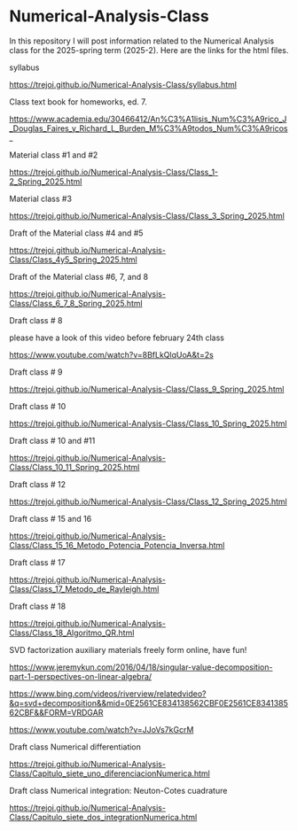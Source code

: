 # Numerical-Analysis-Class
In this repository I will post information related to the Numerical Analysis class for the 2025-spring term (2025-2).
Here are the links for the html files.

syllabus

https://trejoi.github.io/Numerical-Analysis-Class/syllabus.html

Class text book for homeworks, ed. 7.

https://www.academia.edu/30466412/An%C3%A1lisis_Num%C3%A9rico_J_Douglas_Faires_y_Richard_L_Burden_M%C3%A9todos_Num%C3%A9ricos_

Material class #1 and #2

https://trejoi.github.io/Numerical-Analysis-Class/Class_1-2_Spring_2025.html

Material class #3

https://trejoi.github.io/Numerical-Analysis-Class/Class_3_Spring_2025.html

Draft of the Material class #4 and #5

https://trejoi.github.io/Numerical-Analysis-Class/Class_4y5_Spring_2025.html

Draft of the Material class #6, 7, and 8

https://trejoi.github.io/Numerical-Analysis-Class/Class_6_7_8_Spring_2025.html

Draft class # 8

please have a look of this video before february 24th class

https://www.youtube.com/watch?v=8BfLkQlqUoA&t=2s

Draft class # 9

https://trejoi.github.io/Numerical-Analysis-Class/Class_9_Spring_2025.html

Draft class # 10

https://trejoi.github.io/Numerical-Analysis-Class/Class_10_Spring_2025.html

Draft class # 10 and #11

https://trejoi.github.io/Numerical-Analysis-Class/Class_10_11_Spring_2025.html

Draft class # 12

https://trejoi.github.io/Numerical-Analysis-Class/Class_12_Spring_2025.html


Draft class # 15 and 16

https://trejoi.github.io/Numerical-Analysis-Class/Class_15_16_Metodo_Potencia_Potencia_Inversa.html

Draft class # 17 

https://trejoi.github.io/Numerical-Analysis-Class/Class_17_Metodo_de_Rayleigh.html

Draft class # 18

https://trejoi.github.io/Numerical-Analysis-Class/Class_18_Algoritmo_QR.html

SVD factorization auxiliary materials freely form online, have fun! 

https://www.jeremykun.com/2016/04/18/singular-value-decomposition-part-1-perspectives-on-linear-algebra/

https://www.bing.com/videos/riverview/relatedvideo?&q=svd+decomposition&&mid=0E2561CE834138562CBF0E2561CE834138562CBF&&FORM=VRDGAR

https://www.youtube.com/watch?v=JJoVs7kGcrM

Draft class Numerical differentiation 

https://trejoi.github.io/Numerical-Analysis-Class/Capitulo_siete_uno_diferenciacionNumerica.html

Draft class Numerical integration: Neuton-Cotes cuadrature 

https://trejoi.github.io/Numerical-Analysis-Class/Capitulo_siete_dos_integrationNumerica.html


   

